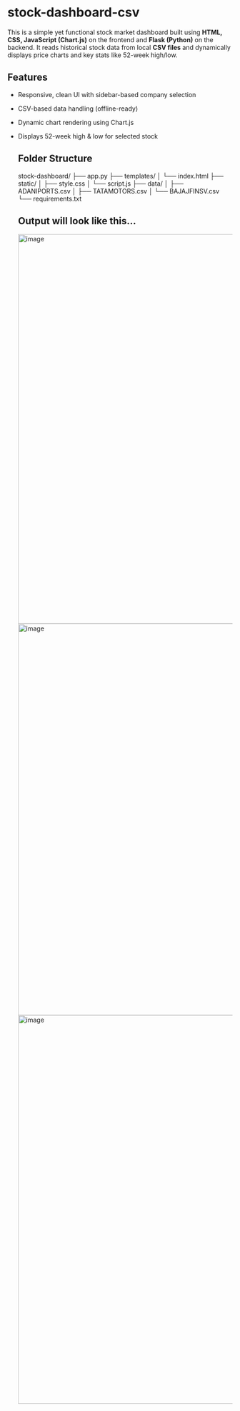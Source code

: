 # stock-dashboard-csv
This is a simple yet functional stock market dashboard built using **HTML, CSS, JavaScript (Chart.js)** on the frontend and **Flask (Python)** on the backend. It reads historical stock data from local **CSV files** and dynamically displays price charts and key stats like 52-week high/low.



## Features

- Responsive, clean UI with sidebar-based company selection
- CSV-based data handling (offline-ready)
- Dynamic chart rendering using Chart.js
- Displays 52-week high & low for selected stock

  
  ## Folder Structure
  stock-dashboard/
├── app.py
├── templates/
│ └── index.html
├── static/
│ ├── style.css
│ └── script.js
├── data/
│ ├── ADANIPORTS.csv
│ ├── TATAMOTORS.csv
│ └── BAJAJFINSV.csv
└── requirements.txt

  ## Output will look like this...
  <img width="1882" height="873" alt="image" src="https://github.com/user-attachments/assets/2a3c0d6c-0be1-4126-b0d3-2d53cf583fa8" />
  <img width="1896" height="877" alt="image" src="https://github.com/user-attachments/assets/1f11edb7-e1df-44a2-809d-a83eed699de4" />
  <img width="1890" height="871" alt="image" src="https://github.com/user-attachments/assets/31e7100a-7fc3-47e1-81b9-79e7f603ea0e" />


